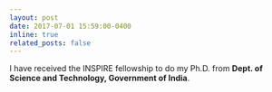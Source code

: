 ```yaml
---
layout: post
date: 2017-07-01 15:59:00-0400
inline: true
related_posts: false
---
```


I have received the INSPIRE fellowship to do my Ph.D. from **Dept. of Science and Technology, Government of India**. 
